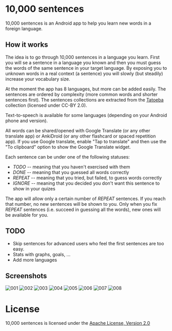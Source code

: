 # 10,000 sentences

10,000 sentences is an Android app to help you learn new words in a foreign language.

## How it works

The idea is to go through 10,000 sentences in a language you learn. First you will se a sentence in a language you known and then you must guess the words of the same sentence in your target language. By exposing you to unknown words in a real context (a sentence) you will slowly (but steadily) increase your vocabulary size.

At the moment the app has 8 languages, but more can be added easily. The sentences are ordered by complexity (more common words and shorter sentences first). The sentences collections are extracted from the [Tatoeba](https://tatoeba.org) collection (licensed under CC-BY 2.0).

Text-to-speech is available for some languages (depending on your Android phone and version).

All words can be shared/opened with Google Translate (or any other translate app) or AnkiDroid (or any other flashcard or spaced repetition app). If you use Google translate, enable "Tap to translate" and then use the "To clipboard" option to show the Google Translate widget.

Each sentence can be under one of the following statuses:

- _TODO_ -- meaning that you haven't exercised with them
- _DONE_ -- meaning that you guessed all words correctly
- _REPEAT_ -- meaning that you tried, but failed, to guess words correctly
- _IGNORE_ -- meaning that you decided you don't want this sentence to show in your quizes

The app will allow only a certain number of _REPEAT_ sentences. If you reach that number, no new sentences will be shown to you. Only when you fix _REPEAT_ sentences (i.e. succeed in guessing all the words), new ones will be available for you.

## TODO

* Skip sentences for advanced users who feel the first sentences are too easy.
* Stats with graphs, goals, ...
* Add more languages

## Screenshots

![001](http://tkrajina.github.io/10000sentences/images/001.png)
![002](http://tkrajina.github.io/10000sentences/images/002.png)
![003](http://tkrajina.github.io/10000sentences/images/003.png)
![004](http://tkrajina.github.io/10000sentences/images/004.png)
![005](http://tkrajina.github.io/10000sentences/images/005.png)
![006](http://tkrajina.github.io/10000sentences/images/006.png)
![007](http://tkrajina.github.io/10000sentences/images/007.png)
![008](http://tkrajina.github.io/10000sentences/images/008.png)

# License

10,000 sentences is licensed under the [Apache License, Version 2.0](http://www.apache.org/licenses/LICENSE-2.0)
